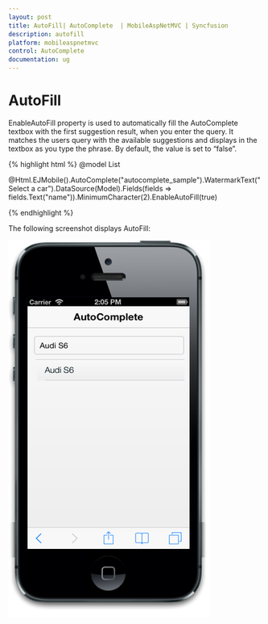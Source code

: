 ```yaml
---
layout: post
title: AutoFill| AutoComplete  | MobileAspNetMVC | Syncfusion
description: autofill
platform: mobileaspnetmvc
control: AutoComplete 
documentation: ug
---
```


# AutoFill

EnableAutoFill property is used to automatically fill the AutoComplete textbox with the first suggestion result, when you enter the query. It matches the users query with the available suggestions and displays in the textbox as you type the phrase. By default, the value is set to “false”.


{% highlight html %}
@model List<Cars>

 @Html.EJMobile().AutoComplete("autocomplete_sample").WatermarkText("Select a car").DataSource(Model).Fields(fields => fields.Text("name")).MinimumCharacter(2).EnableAutoFill(true)
 
{% endhighlight %}


The following screenshot displays AutoFill:

![](AutoFill_images/AutoFill_img1.png)



